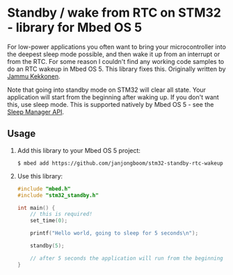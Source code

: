 # Standby / wake from RTC on STM32 - library for Mbed OS 5

For low-power applications you often want to bring your microcontroller into the deepest sleep mode possible, and then wake it up from an interrupt or from the RTC. For some reason I couldn't find any working code samples to do an RTC wakeup in Mbed OS 5. This library fixes this. Originally written by [Jammu Kekkonen](https://github.com/JammuKekkonen).

Note that going into standby mode on STM32 will clear all state. Your application will start from the beginning after waking up. If you don't want this, use sleep mode. This is supported natively by Mbed OS 5 - see the [Sleep Manager API](https://os.mbed.com/docs/v5.8/reference/sleep-manager.html).

## Usage

1. Add this library to your Mbed OS 5 project:

    ```
    $ mbed add https://github.com/janjongboom/stm32-standby-rtc-wakeup
    ```

1. Use this library:

    ```cpp
    #include "mbed.h"
    #include "stm32_standby.h"

    int main() {
        // this is required!
        set_time(0);

        printf("Hello world, going to sleep for 5 seconds\n");

        standby(5);

        // after 5 seconds the application will run from the beginning again
    }
    ```
